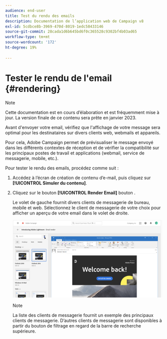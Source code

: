 ```yaml
---
audience: end-user
title: Test du rendu des emails
description: Documentation de l’application web de Campaign v8
exl-id: 5cdbce8b-3969-470d-8019-1edc58433146
source-git-commit: 28cada1d6b645bd6f0c365528c9302bf4b03ad65
workflow-type: tm+mt
source-wordcount: '172'
ht-degree: 19%

---
```


# Tester le rendu de l&#39;email {#rendering}

>[!NOTE]
>
>Cette documentation est en cours d’élaboration et est fréquemment mise à jour. La version finale de ce contenu sera prête en janvier 2023.

Avant d&#39;envoyer votre email, vérifiez que l&#39;affichage de votre message sera optimal pour les destinataires sur divers clients web, webmails et appareils.

Pour cela, Adobe Campaign permet de prévisualiser le message envoyé dans les différents contextes de réception et de vérifier la compatibilité sur les principaux postes de travail et applications (webmail, service de messagerie, mobile, etc.).

Pour tester le rendu des emails, procédez comme suit :

1. Accédez à l’écran de création de contenu d’e-mail, puis cliquez sur **[!UICONTROL Simuler du contenu]**.

1. Cliquez sur le bouton **[!UICONTROL Render Email]** bouton .

   Le volet de gauche fournit divers clients de messagerie de bureau, mobile et web. Sélectionnez le client de messagerie de votre choix pour afficher un aperçu de votre email dans le volet de droite.

   ![](assets/render-context.png)

   >[!NOTE]
   >
   >La liste des clients de messagerie fournit un exemple des principaux clients de messagerie. D’autres clients de messagerie sont disponibles à partir du bouton de filtrage en regard de la barre de recherche supérieure.
